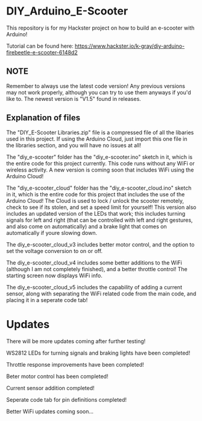 # DIY_Arduino_E-Scooter
This repository is for my Hackster project on how to build an e-scooter with Arduino!

Tutorial can be found here:
https://www.hackster.io/k-gray/diy-arduino-firebeetle-e-scooter-6148d2

## NOTE

Remember to always use the latest code version!  Any previous versions may not work properly, although you can try to use them anyways if you'd like to.  The newest version is "V1.5" found in releases.

## Explanation of files

The "DIY_E-Scooter Libraries.zip" file is a compressed file of all the libaries used in this project.  If using the Arduino Cloud, just import this one file in the libraries section, and you will have no issues at all!

The "diy_e-scooter" folder has the "diy_e-scooter.ino" sketch in it, which is the entire code for this project currently.  This code runs without any WiFi or wireless activity.  A new version is coming soon that includes WiFi using the Arduino Cloud!

The "diy_e-scooter_cloud" folder has the "diy_e-scooter_cloud.ino" sketch in it, which is the entire code for this project that includes the use of the Arduino Cloud!  The Cloud is used to lock / unlock the scooter remotely, check to see if its stolen, and set a speed limit for yourself!  This version also includes an updated version of the LEDs that work; this includes turning signals for left and right (that can be controlled with left and right gestures, and also come on automatically) and a brake light that comes on automatically if youre slowing down.

The diy_e-scooter_cloud_v3 includes better motor control, and the option to set the voltage conversion to on or off.

The diy_e-scooter_cloud_v4 includes some better additions to the WiFi (although I am not completely finished), and a better throttle control!  The starting screen now displays WiFi info.

The diy_e-scooter_cloud_v5 includes the capability of adding a current sensor, along with separating the WiFi related code from the main code, and placing it in a seperate code tab!

# Updates
There will be more updates coming after further testing!

WS2812 LEDs for turning signals and braking lights have been completed!

Throttle response improvements have been completed!

Beter motor control has been completed!

Current sensor addition completed!

Seperate code tab for pin definitions completed!

Better WiFi updates coming soon...

